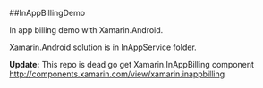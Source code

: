 ##InAppBillingDemo

In app billing demo with Xamarin.Android.

Xamarin.Android solution is in InAppService folder.

**Update:** This repo is dead go get Xamarin.InAppBilling component http://components.xamarin.com/view/xamarin.inappbilling
